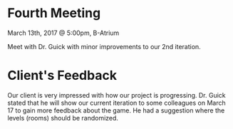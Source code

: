 # Fourth Meeting
March 13th, 2017 @ 5:00pm, B-Atrium

Meet with Dr. Guick with minor improvements to our 2nd iteration.

# Client's Feedback
Our client is very impressed with how our project is progressing. Dr. Guick stated that he will show our current iteration to some colleagues on March 17 to gain more feedback about the game. He had a suggestion where the levels (rooms) should be randomized.